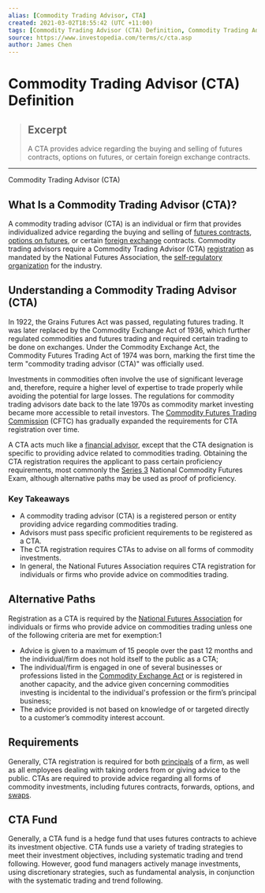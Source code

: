 ```yaml
---
alias: [Commodity Trading Advisor, CTA]
created: 2021-03-02T18:55:42 (UTC +11:00)
tags: [Commodity Trading Advisor (CTA) Definition, Commodity Trading Advisor (CTA)]
source: https://www.investopedia.com/terms/c/cta.asp
author: James Chen
---
```


# Commodity Trading Advisor (CTA) Definition

> ## Excerpt
> A CTA provides advice regarding the buying and selling of futures contracts, options on futures, or certain foreign exchange contracts.

---

Commodity Trading Advisor (CTA)
## What Is a Commodity Trading Advisor (CTA)?

A commodity trading advisor (CTA) is an individual or firm that provides individualized advice regarding the buying and selling of [futures contracts](https://www.investopedia.com/terms/f/futurescontract.asp), [options on futures](https://www.investopedia.com/terms/o/options-on-futures.asp), or certain [foreign exchange](https://www.investopedia.com/terms/f/foreign-exchange.asp) contracts. Commodity trading advisors require a Commodity Trading Advisor (CTA) [registration](https://www.investopedia.com/terms/r/registration.asp) as mandated by the National Futures Association, the [self-regulatory organization](https://www.investopedia.com/terms/s/sro.asp) for the industry.

## Understanding a Commodity Trading Advisor (CTA)

In 1922, the Grains Futures Act was passed, regulating futures trading. It was later replaced by the Commodity Exchange Act of 1936, which further regulated commodities and futures trading and required certain trading to be done on exchanges. Under the Commodity Exchange Act, the Commodity Futures Trading Act of 1974 was born, marking the first time the term "commodity trading advisor (CTA)" was officially used.

Investments in commodities often involve the use of significant leverage and, therefore, require a higher level of expertise to trade properly while avoiding the potential for large losses. The regulations for commodity trading advisors date back to the late 1970s as commodity market investing became more accessible to retail investors. The [Commodity Futures Trading Commission](https://www.investopedia.com/terms/c/cftc.asp) (CFTC) has gradually expanded the requirements for CTA registration over time.

A CTA acts much like a [financial advisor](https://www.investopedia.com/terms/f/financial-advisor.asp), except that the CTA designation is specific to providing advice related to commodities trading. Obtaining the CTA registration requires the applicant to pass certain proficiency requirements, most commonly the [Series 3](https://www.investopedia.com/terms/s/series3.asp) National Commodity Futures Exam, although alternative paths may be used as proof of proficiency.

### Key Takeaways

-   A commodity trading advisor (CTA) is a registered person or entity providing advice regarding commodities trading.
-   Advisors must pass specific proficient requirements to be registered as a CTA.
-   The CTA registration requires CTAs to advise on all forms of commodity investments.
-   In general, the National Futures Association requires CTA registration for individuals or firms who provide advice on commodities trading.

## Alternative Paths

Registration as a CTA is required by the [National Futures Association](https://www.investopedia.com/terms/n/nfa.asp) for individuals or firms who provide advice on commodities trading unless one of the following criteria are met for exemption:1

-   Advice is given to a maximum of 15 people over the past 12 months and the individual/firm does not hold itself to the public as a CTA;
-   The individual/firm is engaged in one of several businesses or professions listed in the [Commodity Exchange Act](https://www.investopedia.com/terms/c/cea.asp) or is registered in another capacity, and the advice given concerning commodities investing is incidental to the individual's profession or the firm’s principal business;
-   The advice provided is not based on knowledge of or targeted directly to a customer’s commodity interest account.

## Requirements

Generally, CTA registration is required for both [principals](https://www.investopedia.com/terms/p/principal.asp) of a firm, as well as all employees dealing with taking orders from or giving advice to the public. CTAs are required to provide advice regarding all forms of commodity investments, including futures contracts, forwards, options, and [swaps](https://www.investopedia.com/terms/s/swap.asp).

## CTA Fund

Generally, a CTA fund is a hedge fund that uses futures contracts to achieve its investment objective. CTA funds use a variety of trading strategies to meet their investment objectives, including systematic trading and trend following. However, good fund managers actively manage investments, using discretionary strategies, such as fundamental analysis, in conjunction with the systematic trading and trend following.
